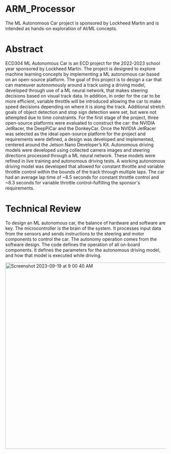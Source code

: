 # ARM_Processor
 The ML Autonomous Car project is sponsored by Lockheed Martin and is intended as hands-on exploration of AI/ML concepts.

# Abstract

ECD304 ML Autonomous Car is an ECD project for the  2022-2023 school year sponsored by Lockheed Martin. The project is designed to explore machine learning concepts by implementing a ML autonomous car based on an open-source platform. The goal of this project is to design a car that can maneuver autonomously around a track using a driving model, developed through use of a ML neural network, that makes steering decisions based on visual track data. In addition, in order for the car to be more efficient, variable throttle will be introduced allowing the car to make speed decisions depending on where it is along the track. Additional stretch goals of object detection and stop sign detection were set, but were not attempted due to time constraints. For the first stage of the project, three open-source platforms were evaluated to construct the car: the NVIDIA JetRacer, the DeepPiCar and the DonkeyCar. Once the NVIDIA JetRacer was selected as the ideal open-source platform for the project and requirements were defined, a design was developed and implemented, centered around the Jetson Nano Developer’s Kit. Autonomous driving models were developed using collected camera images and steering directions processed through a ML neural network. These models were refined in live training and autonomous driving tests. A working autonomous driving model was developed that allowed for constant throttle and variable throttle control within the bounds of the track through multiple laps. The car had an average lap time of ~8.5 seconds for constant throttle control and ~8.3 seconds for variable throttle control–fulfilling the sponsor's requirements.

# Technical Review

To design an ML autonomous car, the balance of hardware and software are key. The microcontroller is the brain of the system. It processes input data from the sensors and sends instructions to the steering and motor components to control the car. The autonomy operation comes from the software design. The code defines the operation of all on-board components. It defines the parameters for the autonomous driving model, and how that model is executed while driving.

<img width="584" alt="Screenshot 2023-09-19 at 9 00 40 AM" 
 src="https://github.com/AslamAliyu/ARM_Processor/assets/70922558/fd22e3f1-b3f0-4cf5-b8fa-1df52abded73">

 

